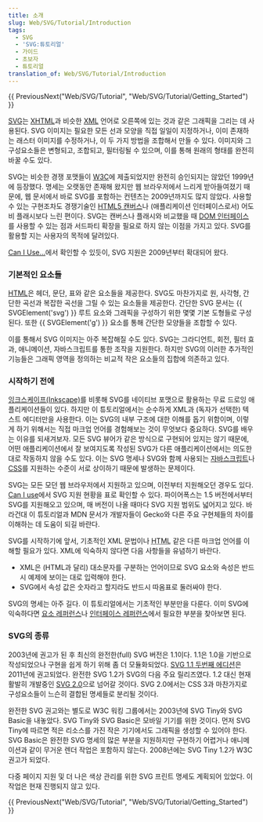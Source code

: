 ```yaml
---
title: 소개
slug: Web/SVG/Tutorial/Introduction
tags:
  - SVG
  - 'SVG:튜토리얼'
  - 가이드
  - 초보자
  - 튜토리얼
translation_of: Web/SVG/Tutorial/Introduction
---
```

<p>{{ PreviousNext("Web/SVG/Tutorial", "Web/SVG/Tutorial/Getting_Started") }}</p>

<p><img alt="" class="internal" src="/@api/deki/files/348/=SVG_Overview.png" style="float: right;"><a href="/ko/SVG" title="ko/SVG">SVG</a>는 <a href="/ko/XHTML" title="ko/XHTML">XHTML</a>과 비슷한 <a href="/ko/XML" title="ko/XML">XML</a> 언어로 오른쪽에 있는 것과 같은 그래픽을 그리는 데 사용된다. SVG 이미지는 필요한 모든 선과 모양을 직접 일일이 지정하거나, 이미 존재하는 래스터 이미지를 수정하거나, 이 두 가지 방법을 조합해서 만들 수 있다. 이미지와 그 구성요소들은 변형되고, 조합되고, 필터링될 수 있으며, 이를 통해 원래의 형태를 완전히 바꿀 수도 있다.</p>

<p>SVG는 비슷한 경쟁 포맷들이 <a class="external" href="http://www.w3.org" title="ko/W3C">W3C</a>에 제출되었지만 완전히 승인되지는 않았던 1999년에 등장했다. 명세는 오랫동안 존재해 왔지만 웹 브라우저에서 느리게 받아들여졌기 때문에, 웹 문서에서 바로 SVG를 포함하는 컨텐츠는 2009년까지도 많지 않았다. 사용할 수 있는 구현조차도 경쟁기술인 <a href="/ko/HTML/Canvas" title="ko/HTML/Canvas">HTML5 캔버스</a>나 (애플리케이션 인터페이스로서) 어도비 플래시보다 느린 편이다. SVG는 캔버스나 플래시와 비교했을 때 <a href="/ko/docs/Web/API">DOM 인터페이스</a>를 사용할 수 있는 점과 서드파티 확장을 필요로 하지 않는 이점을 가지고 있다. SVG를 활용할 지는 사용자의 목적에 달려있다.</p>

<p><a href="https://caniuse.com/#feat=svg">Can I Use...</a>에서 확인할 수 있듯이, SVG 지원은 2009년부터 확대되어 왔다.</p>

<h3 id="기본적인_요소들">기본적인 요소들</h3>

<p><a href="/ko/docs/Web/HTML">HTML</a>은 헤더, 문단, 표와 같은 요소들을 제공한다. SVG도 마찬가지로 원, 사각형, 간단한 곡선과 복잡한 곡선을 그릴 수 있는 요소들을 제공한다. 간단한 SVG 문서는 {{ SVGElement('svg') }} 루트 요소와 그래픽을 구성하기 위한 몇몇 기본 도형들로 구성된다. 또한 {{ SVGElement('g') }} 요소를 통해 간단한 모양들을 조합할 수 있다.</p>

<p>이를 통해서 SVG 이미지는 아주 복잡해질 수도 있다. SVG는 그라디언트, 회전, 필터 효과, 애니메이션, 자바스크립트를 통한 조작을 지원한다. 하지만 SVG의 이러한 추가적인 기능들은 그래픽 영역을 정의하는 비교적 작은 요소들의 집합에 의존하고 있다.</p>

<h3 id="Before_you_start" name="Before_you_start">시작하기 전에</h3>

<p><a class="external" href="http://www.inkscape.org/">잉크스케이프(Inkscape)</a>를 비롯해 SVG를 네이티브 포맷으로 활용하는 무료 드로잉 애플리케이션들이 있다. 하지만 이 튜토리얼에서는 순수하게 XML과 (독자가 선택한) 텍스트 에디터만을 사용한다. 이는 SVG의 내부 구조에 대한 이해를 돕기 위함이며, 이렇게 하기 위해서는 직접 마크업 언어를 경험해보는 것이 무엇보다 중요하다. SVG를 배우는 이유를 되새겨보자. 모든 SVG 뷰어가 같은 방식으로 구현되어 있지는 않기 때문에, 어떤 애플리케이션에서 잘 보여지도록 작성된 SVG가 다른 애플리케이션에서는 의도한 대로 작동하지 않을 수도 있다. 이는 SVG 명세나 SVG와 함께 사용되는 <a href="/ko/JavaScript">자바스크립트</a>나 <a href="/ko/CSS" title="ko/CSS">CSS</a>를 지원하는 수준이 서로 상이하기 때문에 발생하는 문제이다.</p>

<p>SVG는 모든 모던 웹 브라우저에서 지원하고 있으며, 이전부터 지원해오던 경우도 있다. <a href="http://caniuse.com/svg">Can I use</a>에서 SVG 지원 현황을 표로 확인할 수 있다. 파이어폭스는 1.5 버전에서부터 SVG를 지원해오고 있으며, 매 버전이 나올 때마다 SVG 지원 범위도 넓어지고 있다. 바라건대 이 튜토리얼과 MDN 문서가 개발자들이 Gecko와 다른 주요 구현체들의 차이를 이해하는 데 도움이 되길 바란다.</p>

<p>SVG를 시작하기에 앞서, 기초적인 XML 문법이나 <abbr title="HyperText Markup Language">HTML</abbr> 같은 다른 마크업 언어를 이해할 필요가 있다. XML에 익숙하지 않다면 다음 사항들을 유념하기 바란다.</p>

<ul>
 <li>XML은 (HTML과 달리) 대소문자를 구분하는 언어이므로 SVG 요소와 속성은 반드시 예제에 보이는 대로 입력해야 한다.</li>
 <li>SVG에서 속성 값은 숫자라고 할지라도 반드시 따옴표로 둘러싸야 한다.</li>
</ul>

<p>SVG의 명세는 아주 길다. 이 튜토리얼에서는 기초적인 부분만을 다룬다. 이미 SVG에 익숙하다면 <a href="/ko/SVG/Element" title="ko/SVG/Element">요소 레퍼런스</a>나 <a href="/ko/docs/DOM/DOM_Reference#SVG_interfaces" title="ko/SVG/Interface">인터페이스 레퍼런스</a>에서 필요한 부분을 찾아보면 된다.</p>

<h3 id="SVG의_종류">SVG의 종류</h3>

<p>2003년에 권고가 된 후 최신의 완전한(full) SVG 버전은 1.1이다. 1.1은 1.0을 기반으로 작성되었으나 구현을 쉽게 하기 위해 좀 더 모듈화되었다. <a href="http://www.w3.org/TR/SVG/">SVG 1.1 두번째 에디션</a>은 2011년에 권고되었다. 완전한 SVG 1.2가 SVG의 다음 주요 릴리즈였다. 1.2 대신 현재 활발히 개발중인 <a href="http://www.w3.org/TR/SVG2/">SVG 2.0</a>으로 넘어갈 것이다. SVG 2.0에서는 CSS 3과 마찬가지로 구성요소들이 느슨히 결합된 명세들로 분리될 것이다.</p>

<p>완전한 SVG 권고와는 별도로 W3C 워킹 그룹에서는 2003년에 SVG Tiny와 SVG Basic을 내놓았다. SVG Tiny와 SVG Basic은 모바일 기기를 위한 것이다. 먼저 SVG Tiny에 따르면 적은 리소스를 가진 작은 기기에서도 그래픽을 생성할 수 있어야 한다. SVG Basic은 완전한 SVG 명세의 많은 부분을 지원하지만 구현하기 어렵거나 애니메이션과 같이 무거운 렌더 작업은 포함하지 않는다. 2008년에는 SVG Tiny 1.2가 W3C 권고가 되었다.</p>

<p>다중 페이지 지원 및 더 나은 색상 관리를 위한 SVG 프린트 명세도 계획되어 있었다. 이 작업은 현재 진행되지 않고 있다.</p>

<p>{{ PreviousNext("Web/SVG/Tutorial", "Web/SVG/Tutorial/Getting_Started") }}</p>
